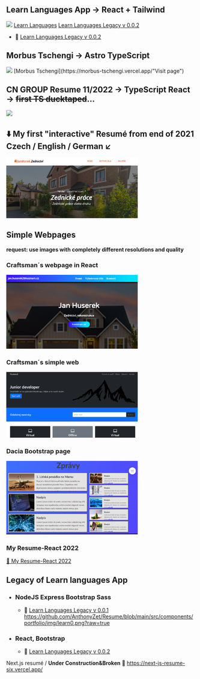 ## Learn Languages App &rarr; React + Tailwind   

<img src="https://github.com/AnthonyZet/morbus_tschengi/blob/main/public/images/wall/Languages.png?raw=true" width="150"></img>
[Learn Languages](https://languages-tailwind.vercel.app/ "Visit page")
[Learn Languages Legacy v 0.0.2](https://react-languages.vercel.app/ "Visit legacy page")
 - 👀 [Learn Languages Legacy v 0.0.2](https://react-languages.vercel.app/ "Visit legacy page")

## Morbus Tschengi &rarr; Astro TypeScript
<img src="https://github.com/AnthonyZet/morbus_tschengi/blob/main/public/images/wall/plague.jpg?raw=true" width="350" />
[Morbus Tschengi](https://morbus-tschengi.vercel.app/"Visit page")

## CN GROUP Resume 11/2022 &rarr; TypeScript React &rarr; ~~first TS ducktaped~~...
<a href="https://cv-11-2022.vercel.app/"><img src="https://github.com/AnthonyZet/morbus_tschengi/blob/main/public/images/wall/console.png?raw=true" width="250" /> </a>

## :arrow_down: My first "interactive" Resumé from end of 2021  **Czech / English / German** :arrow_lower_left:
<a href="https://anthonyzet.github.io/MyCV/#"><img src="https://github.com/AnthonyZet/Resume/blob/main/src/components/portfolio/img/learn2.png?raw=true" width="350" /> </a>



## Simple Webpages
 **request: use images with completely different resolutions and quality**
 ### Craftsman´s webpage in React

 <a href="https://react-remeslnik.vercel.app/"><img src="https://github.com/AnthonyZet/Resume/blob/main/src/components/portfolio/img/learn3.png?raw=true" width="350" /> </a>
 ### Craftsman´s simple web
 
 <a href="https://remeslnik.vercel.app/"><img src="https://github.com/AnthonyZet/Resume/blob/main/src/components/portfolio/img/learn4.png?raw=true" width="350" /> </a>
 ### 
 ### Dacia Bootstrap page
 <a href="https://anthonyzet.github.io/Bootstrap-simple-page"><img src="https://github.com/AnthonyZet/Resume/blob/main/src/components/portfolio/img/learn5.png?raw=true" width="350" /> </a>
 ### My Resume-React 2022
 [👀 My Resume-React 2022](https://resume-one-rosy.vercel.app "Visit resume 2022")
 
## Legacy of Learn languages App
* ### NodeJS Express Bootstrap Sass
  - 👀 [Learn Languages Legacy v 0.0.1](https://learn-english-and-deutsch.vercel.app/ "Visit legacy page")
https://github.com/AnthonyZet/Resume/blob/main/src/components/portfolio/img/learn0.png?raw=true
* ### React, Bootstrap
  - 👀 [Learn Languages Legacy v 0.0.2](https://react-languages.vercel.app/ "Visit legacy page")




 Next.js resumé / **Under Construction&Broken**
👀 https://next-js-resume-six.vercel.app/


<!---
AnthonyZet/AnthonyZet is a ✨ special ✨ repository because its `README.md` (this file) appears on your GitHub profile.
You can click the Preview link to take a look at your changes.
--->
